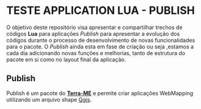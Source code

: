 # TESTE APPLICATION LUA - PUBLISH

O objetivo deste repositório visa apresentar e compartilhar trechos de códigos **Lua** para aplicações _Publish_
para apresentar a evolução dos códigos durante o processo de desenvolvimento de novas funcionalidades para o pacote.
O _Publish_ ainda esta em fase de criação ou seja ,estamos a cada dia adicionando novas funções e melhorias, tanto de 
estrutura do pacote em sí como no layout final da aplicação.


## Publish

Publish é um pacote do [**Terra-ME**](https://github.com/TerraME/publish) e permite criar aplicações WebMapping utilizando um arquivo shape [Qgis](https://www.qgis.org/pt_BR/site/).



